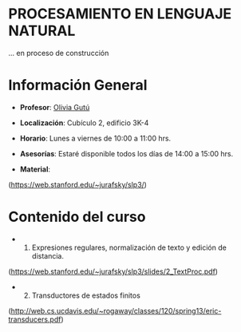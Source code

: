 # PROCESAMIENTO EN LENGUAJE NATURAL

... en proceso de construcción

# Información General

- **Profesor**: [Olivia Gutú](https://github.com/oliviagutu)

- **Localización**: Cubículo 2, edificio 3K-4

- **Horario**: Lunes a viernes de 10:00 a 11:00 hrs.


- **Asesorías**: Estaré disponible todos los días de 14:00 a 15:00 hrs. 

- **Material**: 
   
(https://web.stanford.edu/~jurafsky/slp3/)

# Contenido del curso


- 1. Expresiones regulares, normalización de texto y edición de distancia.

(https://web.stanford.edu/~jurafsky/slp3/slides/2_TextProc.pdf)

- 2. Transductores de estados finitos

(http://web.cs.ucdavis.edu/~rogaway/classes/120/spring13/eric-transducers.pdf)
